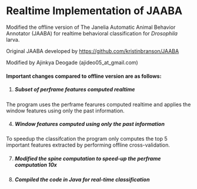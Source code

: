# Realtime Implementation of JAABA
Modified the offline version of The Janelia Automatic Animal Behavior Annotator (JAABA) for realtime behavioral classification for *Drosophila* larva.

Original JAABA developed by https://github.com/kristinbranson/JAABA

Modified by Ajinkya Deogade (ajideo05_at_gmail.com)

#### Important changes compared to offline version are as follows:
1. ##### Subset of perframe features computed realtime
The program uses the perframe fearures computed realtime and applies the window features using only the past information.

4. ##### Window features computed using only the past information
To speedup the classifcation the program only computes the top 5 important features extracted by performing offline cross-validation.

7. ##### Modified the spine computation to speed-up the perframe computation 10x

9. ##### Compiled the code in Java for real-time classification
